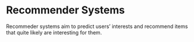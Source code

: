 # Recommender Systems

Recommeder systems aim to predict users’ interests and recommend items that quite likely are interesting for them.

